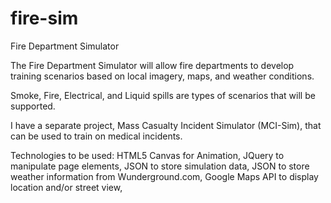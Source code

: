 fire-sim
========

Fire Department Simulator

The Fire Department Simulator will allow fire departments to develop training scenarios based on local imagery, maps, and weather conditions.

Smoke, Fire, Electrical, and Liquid spills are types of scenarios that will be supported.

I have a separate project, Mass Casualty Incident Simulator (MCI-Sim), that can be used to train on medical incidents.

Technologies to be used:
HTML5 Canvas for Animation,
JQuery to manipulate page elements,
JSON to store simulation data,
JSON to store weather information from Wunderground.com,
Google Maps API to display location and/or street view,
